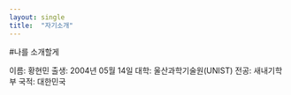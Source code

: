 ```yaml
---
layout: single
title:  "자기소개"
---
```


#나를 소개할게

이름: 황현민
출생: 2004년 05월 14일
대학: 울산과학기술원(UNIST)
전공: 새내기학부
국적: 대한민국
